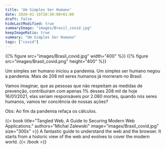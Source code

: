 ```yaml
---
title: 'Um Simples Ser Humano'
date: 2020-01-16T10:50:00+01:00
draft: false
hideLastModified: true
summaryImage: "images/Brasil_covid.jpg"
keepImageRatio: true
summary: "Um Simples Ser Humano"
tags: ["covid"]
---
```


{{% figure src="images/Brasil_covid.jpg" width="400" %}}
{{% figure src="images/Brasil_covid.png" height="400" %}}

Um simples ser humano iniciou a pandemia.
Um simples ser humano negou a pandemia.
Mais de 208 mil seres humanos já morreram no Brasil. 

Vamos imaginar, que as pessoas que não respeitam
as medidas de prevenção, contribuíram com apenas 1%
desses 208 mil de hoje 16/01/2021, elas seriam responsáveis
por 2.080 mortes, quando nós seres humanos, vamos ter conciência
de nossas ações?

Obs: Ao fim da pandemia refaça os cálculos.

{{< book title="Tangled Web, A Guide to Securing Modern Web Applications." authors="Michal Zalewski" image="images/Brasil_covid.jpg" size="300x" >}}
    A fantastic guide to understand the web and the browser. It starts from a historic view of the web and evolves to cover the modern world. 
{{< /book >}}
